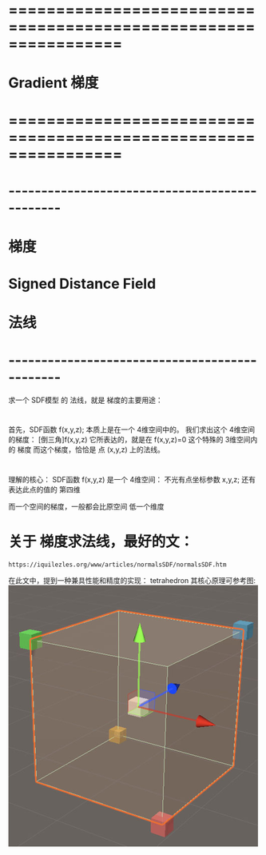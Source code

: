 # ================================================================ #
#                      Gradient 梯度
# ================================================================ #



# ---------------------------------------------- #
#               梯度
#       Signed Distance Field
#               法线
# ---------------------------------------------- #
求一个 SDF模型 的 法线，就是 梯度的主要用途：
#
首先，SDF函数 f(x,y,z); 本质上是在一个 4维空间中的。
我们求出这个 4维空间的梯度：
    [倒三角]f(x,y,z)
    它所表达的，就是在 f(x,y,z)=0 这个特殊的 3维空间内的 梯度
    而这个梯度，恰恰是 点 (x,y,z) 上的法线。

#
理解的核心：
SDF函数 f(x,y,z) 是一个 4维空间：
不光有点坐标参数 x,y,z; 还有表达此点的值的 第四维

而一个空间的梯度，一般都会比原空间 低一个维度


# 关于 梯度求法线，最好的文：
    https://iquilezles.org/www/articles/normalsSDF/normalsSDF.htm
在此文中，提到一种兼具性能和精度的实现：
    tetrahedron
其核心原理可参考图:
![tetrahedron](__PIC__/gradient_tetrahedron.jpg)







